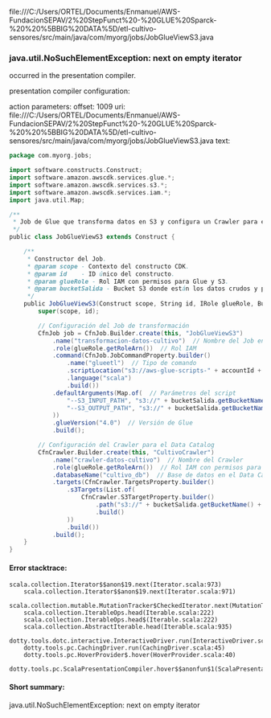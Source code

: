file:///C:/Users/ORTEL/Documents/Enmanuel/AWS-FundacionSEPAV/2%20StepFunct%20-%20GLUE%20Sparck-%20%20%5BBIG%20DATA%5D/etl-cultivo-sensores/src/main/java/com/myorg/jobs/JobGlueViewS3.java
### java.util.NoSuchElementException: next on empty iterator

occurred in the presentation compiler.

presentation compiler configuration:


action parameters:
offset: 1009
uri: file:///C:/Users/ORTEL/Documents/Enmanuel/AWS-FundacionSEPAV/2%20StepFunct%20-%20GLUE%20Sparck-%20%20%5BBIG%20DATA%5D/etl-cultivo-sensores/src/main/java/com/myorg/jobs/JobGlueViewS3.java
text:
```scala
package com.myorg.jobs;

import software.constructs.Construct;
import software.amazon.awscdk.services.glue.*;
import software.amazon.awscdk.services.s3.*;
import software.amazon.awscdk.services.iam.*;
import java.util.Map;

/**
 * Job de Glue que transforma datos en S3 y configura un Crawler para el Data Catalog.
 */
public class JobGlueViewS3 extends Construct {

    /**
     * Constructor del Job.
     * @param scope - Contexto del constructo CDK.
     * @param id    - ID único del constructo.
     * @param glueRole - Rol IAM con permisos para Glue y S3.
     * @param bucketSalida - Bucket S3 donde están los datos crudos y procesados.
     */
    public JobGlueViewS3(Construct scope, String id, IRole glueRole, Bucket bucketSalida, String accountId) {
        super(scope, id);

        // Configuración del Job de transformación
        CfnJob job = CfnJob.Builder.create(this, "JobGlueViewS3")
            .name("transformacion-datos-cultivo")  // Nombre del Job en AWS G@@lue
            .role(glueRole.getRoleArn())  // Rol IAM
            .command(CfnJob.JobCommandProperty.builder()
                .name("glueetl")  // Tipo de comando
                .scriptLocation("s3://aws-glue-scripts-" + accountId + "/scripts/transform-cultivo.scala")
                .language("scala")
                .build())
            .defaultArguments(Map.of(  // Parámetros del script
                "--S3_INPUT_PATH", "s3://" + bucketSalida.getBucketName() + "/raw-data/",  // Ruta de entrada (datos crudos)
                "--S3_OUTPUT_PATH", "s3://" + bucketSalida.getBucketName() + "/processed-data/"  // Ruta de salida (datos procesados)
            ))
            .glueVersion("4.0")  // Versión de Glue
            .build();

        // Configuración del Crawler para el Data Catalog
        CfnCrawler.Builder.create(this, "CultivoCrawler")
            .name("crawler-datos-cultivo")  // Nombre del Crawler
            .role(glueRole.getRoleArn())  // Rol IAM con permisos para Glue y S3
            .databaseName("cultivo_db")  // Base de datos en el Data Catalog
            .targets(CfnCrawler.TargetsProperty.builder()
                .s3Targets(List.of(
                    CfnCrawler.S3TargetProperty.builder()
                        .path("s3://" + bucketSalida.getBucketName() + "/processed-data/")  // Ruta que escaneará
                        .build()
                ))
                .build())
            .build();
    }
}
```



#### Error stacktrace:

```
scala.collection.Iterator$$anon$19.next(Iterator.scala:973)
	scala.collection.Iterator$$anon$19.next(Iterator.scala:971)
	scala.collection.mutable.MutationTracker$CheckedIterator.next(MutationTracker.scala:76)
	scala.collection.IterableOps.head(Iterable.scala:222)
	scala.collection.IterableOps.head$(Iterable.scala:222)
	scala.collection.AbstractIterable.head(Iterable.scala:935)
	dotty.tools.dotc.interactive.InteractiveDriver.run(InteractiveDriver.scala:164)
	dotty.tools.pc.CachingDriver.run(CachingDriver.scala:45)
	dotty.tools.pc.HoverProvider$.hover(HoverProvider.scala:40)
	dotty.tools.pc.ScalaPresentationCompiler.hover$$anonfun$1(ScalaPresentationCompiler.scala:389)
```
#### Short summary: 

java.util.NoSuchElementException: next on empty iterator